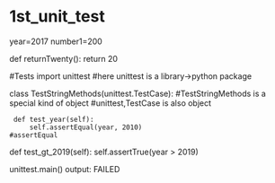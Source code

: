 # 1st_unit_test
year=2017
number1=200

def returnTwenty():
	return 20



 #Tests
 import unittest
 #here unittest is a library->python package

 class TestStringMethods(unittest.TestCase):
 #TestStringMethods is a special kind of object
 #unittest,TestCase is also object

     def test_year(self):
         self.assertEqual(year, 2010)
    #assertEqual

def test_gt_2019(self):
 		self.assertTrue(year > 2019)

 unittest.main()
 output: FAILED
